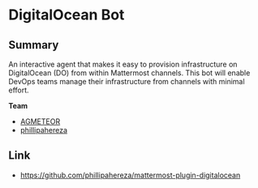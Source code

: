 # DigitalOcean Bot

## Summary
An interactive agent that makes it easy to provision infrastructure on DigitalOcean (DO) from within Mattermost channels. This bot will enable DevOps teams manage their infrastructure from channels with minimal effort. 

**Team**
- [AGMETEOR](https://github.com/AGMETEOR)
- [phillipahereza](https://github.com/phillipahereza)


## Link
* https://github.com/phillipahereza/mattermost-plugin-digitalocean